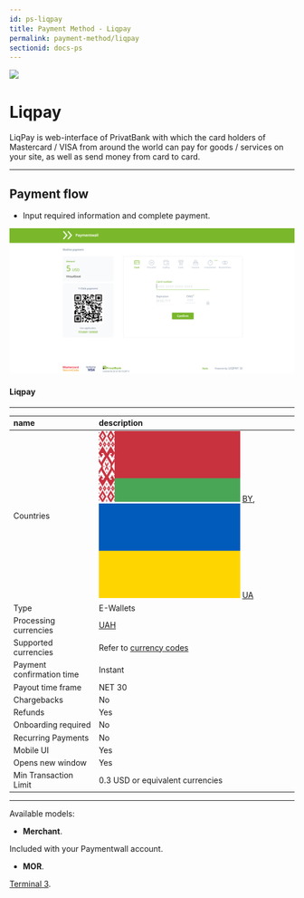 ```yaml
---
id: ps-liqpay
title: Payment Method - Liqpay
permalink: payment-method/liqpay
sectionid: docs-ps
---
```


<div class="docs-ps-header">
    <div class="docs-ps-logo">
        <img src="https://api.paymentwall.com/images/ps_logos/pm_liqpay.png">
    </div>
    <h1>Liqpay</h1>
</div>

<div class="docs-ps-body" markdown="1">

<div class="docs-ps-instructions" markdown="1">

LiqPay is web-interface of PrivatBank with which the card holders of Mastercard / VISA from around the world can pay for goods / services on your site, as well as send money from card to card.

*** 

## Payment flow

* Input required information and complete payment.

<div class="docs-img">
    <img src="/textures/pic/payment-system/e-wallet/liqpay/liqpay_checkout.png">
</div>

</div>

<div class="docs-ps-attributes" markdown="1">
<div class="docs-ps-attributes-body" markdown="1">

#### Liqpay

***

|name|description|
|:--|:--|
|Countries| <img class="flags" src="/textures/pic/flags/europe/belarus.png"> [BY](hhttps://en.wikipedia.org/wiki/Belarus), <img class="flags" src="/textures/pic/flags/europe/ukraine.png"> [UA](hhttps://en.wikipedia.org/wiki/Ukraine)|
|Type|E-Wallets|
|Processing currencies|[UAH](https://en.wikipedia.org/wiki/Ukrainian_hryvnia)|
|Supported currencies| Refer to [currency codes](/reference/currencies)|
|Payment confirmation time|Instant|
|Payout time frame| NET 30|
|Chargebacks|No|
|Refunds|Yes|
|Onboarding required|No|
|Recurring Payments|No|
|Mobile UI|Yes|
|Opens new window|Yes|
|Min Transaction Limit|0.3 USD or equivalent currencies|

***

Available models:

* **Merchant**.

Included with your Paymentwall account.

* **MOR**.

[Terminal 3](https://www.terminal3.com/).

</div>
</div>

</div>